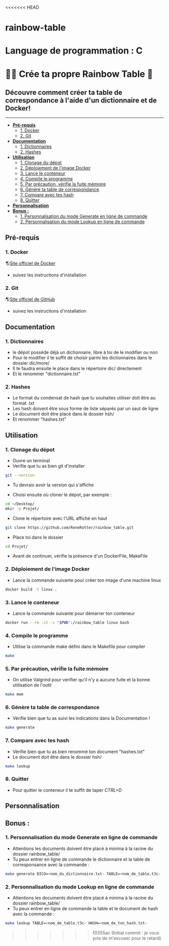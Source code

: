 <<<<<<< HEAD
# rainbow-table
Language de programmation : C
=======
# **👷🏻 Crée ta propre Rainbow Table 🌈**
## **Découvre comment créer ta table de correspondance à l'aide d'un dictionnaire et de Docker!**
---

- [**Pré-requis**](#pré-requis)
	- [1. Docker](#1-docker)
	- [2. Git](#2-git)
- [**Documentation**](#documentation)
	- [1. Dictionnaires](#1-dictionnaires)
	- [2. Hashes](#2-hashes)
- [**Utilisation**](#utilisation)
	- [1. Clonage du dépot](#1-clonage-du-dépot)
	- [2. Déploiement de l'image Docker](#2-déploiement-de-limage-docker)
	- [3. Lance le conteneur](#3-lance-le-conteneur)
	- [4. Compile le programme](#4-compile-le-programme)
	- [5. Par précaution, vérifie la fuite mémoire](#5-par-précaution-vérifie-la-fuite-mémoire)
	- [6. Génère ta table de correspondance](#6-génère-ta-table-de-correspondance)
	- [7. Compare avec tes hash](#7-compare-avec-tes-hash)
	- [8. Quitter](#8-quitter)
- [**Personnalisation**](#personnalisation)
- [**Bonus :**](#bonus-)
	- [1. Personnalisation du mode Generate en ligne de commande](#1-personnalisation-du-mode-generate-en-ligne-de-commande)
	- [2. Personnalisation du mode Lookup en ligne de commande](#2-personnalisation-du-mode-lookup-en-ligne-de-commande)


## **Pré-requis**
### 1. Docker
🌎[Site officiel de Docker](https://docs.docker.com/get-started/get-docker/)
- suivez les instructions d'installation

### 2. Git 
🌎[Site officiel de GitHub](https://github.com/git-guides/install-git)
- suivez les instructions d'installation


## **Documentation**

### 1. Dictionnaires
- le dépot possède déjà un dictionnaire, libre à toi de le modifier ou non
- Pour le modifier il te suffit de choisir parmi les dictionnaires dans le dossier dic/more/
- Il te faudra ensuite le place dans le répertoire dic/ directement
- Et le renommer "dictionnaire.txt"


### 2. Hashes
- Le format du condensat de hash que tu souhaites utiliser doit être au format .txt
- Les hash doivent être sous forme de liste séparés par un saut de ligne
- Le document doit être placé dans le dossier hsh/ 
- Et renommer "hashes.txt"


## **Utilisation**

### 1. Clonage du dépot
- Ouvre un terminal
- Verifie que tu as bien git d'installer 
```bash
git --version
```
- Tu devrais avoir la version qui s'affiche

- Choisi ensuite où cloner le dépot, par exemple : 

```bash
cd ~/Desktop/
mkir -p Projet/
```
- Clone le répertoire avec l'URL affiché en haut

```bash
git clone https://github.com/ReneRotter/rainbow_table.git
```

- Place toi dans le dossier
```bash
cd Projet/
```
- Avant de continuer, vérifie la présence d'un DockerFile, MakeFile

### 2. Déploiement de l'image Docker

- Lance la commande suivante pour créer ton image d'une machine linux

```bash
docker build -t linux .
```

### 3. Lance le conteneur 

- Lance la commande suivante pour démarrer ton conteneur

```bash
docker run --rm -it -v "$PWD":/rainbow_table linux bash
```

### 4. Compile le programme 

- Utilise la commande make défini dans le Makefile pour compiler

```bash
make
```

### 5. Par précaution, vérifie la fuite mémoire

- On utilise Valgrind pour verifier qu'il n'y a aucune fuite et la bonne utilisation de l'outil

```bash
make mem
```

### 6. Génère ta table de correspondance

- Vérifie bien que tu as suivi les indications dans la Documentation !

```bash
make generate
```

### 7. Compare avec tes hash 

- Vérifie bien que tu as bien renommé ton document "hashes.txt"
- Le document doit être dans le dossier hsh/

```bash
make lookup
```

### 8. Quitter

- Pour quitter le conteneur il te suffit de taper *CTRL+D*

## **Personnalisation**

## **Bonus :**

### 1. Personnalisation du mode Generate en ligne de commande 

- Attentions les documents doivent être placé à minima à la racine du dossier rainbow_table/
- Tu peux entrer en ligne de commande le dictionnaire et la table de corresponsance avec la commande :
```bash
make generate DICO=<nom_du_dictionnaire.txt- TABLE=<nom_de_table.t3c-
```

### 2. Personnalisation du mode Lookup en ligne de commande 


- Attentions les documents doivent être placé à minima à la racine du dossier rainbow_table/
- Tu peux entrer en ligne de commande la table et le document de hash avec la commande :

```bash
make lookup TABLE=<nom_de_table.t3c- HASH=<nom_de_ton_hash.txt-
```

>>>>>>> f0355ac (Initial commit : je vous prie de m'excuser pour le retard)
